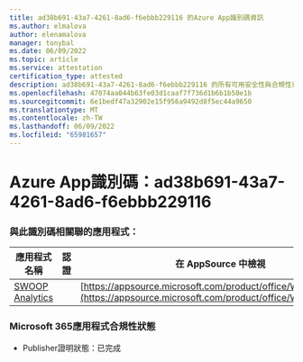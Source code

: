 ```yaml
---
title: ad38b691-43a7-4261-8ad6-f6ebbb229116 的Azure App識別碼資訊
ms.author: elmalova
author: elenamalova
manager: tonybal
ms.date: 06/09/2022
ms.topic: article
ms.service: attestation
certification_type: attested
description: ad38b691-43a7-4261-8ad6-f6ebbb229116 的所有可用安全性與合規性資訊。
ms.openlocfilehash: 47074aa044b63fe03d1caaf7f736d1b6b1b50e1b
ms.sourcegitcommit: 6e1bedf47a32902e15f956a9492d8f5ec44a9650
ms.translationtype: MT
ms.contentlocale: zh-TW
ms.lasthandoff: 06/09/2022
ms.locfileid: "65981657"
---
```

# <a name="azure-app-id-ad38b691-43a7-4261-8ad6-f6ebbb229116"></a>Azure App識別碼：ad38b691-43a7-4261-8ad6-f6ebbb229116


### <a name="apps-associated-with-this-id"></a>與此識別碼相關聯的應用程式：
| **應用程式名稱** | **認證** | **在 AppSource 中檢視** |
|--------------|---------------|-----------------------|
| [SWOOP Analytics](../forward/WA200000877.md) |  | [https://appsource.microsoft.com/product/office/WA200000877](https://appsource.microsoft.com/product/office/WA200000877) |

### <a name="microsoft-365-app-compliance-status"></a>Microsoft 365應用程式合規性狀態
- Publisher證明狀態：已完成

